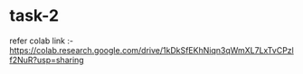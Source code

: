 # task-2
refer colab link :- https://colab.research.google.com/drive/1kDkSfEKhNiqn3qWmXL7LxTvCPzlf2NuR?usp=sharing
